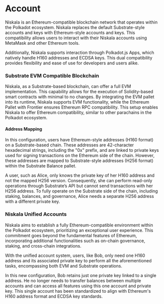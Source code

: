 # Account

Niskala is an Ethereum-compatible blockchain network that operates within the Polkadot ecosystem. Niskala replaces the default Substrate-style accounts and keys with Ethereum-style accounts and keys. This compatibility allows users to interact with their Niskala accounts using MetaMask and other Ethereum tools.

Additionally, Niskala supports interaction through Polkadot.js Apps, which natively handle H160 addresses and ECDSA keys. This dual compatibility provides flexibility and ease of use for developers and users alike.

### Substrate EVM Compatible Blockchain

Niskala, as a Substrate-based blockchain, can offer a full EVM implementation. This capability allows for the execution of Solidity-based smart contracts with minimal to no changes. By integrating the EVM pallet into its runtime, Niskala supports EVM functionality, while the Ethereum Pallet with Frontier ensures Ethereum RPC compatibility. This setup enables Niskala to offer Ethereum compatibility, similar to other parachains in the Polkadot ecosystem.

#### Address Mapping

In this configuration, users have Ethereum-style addresses (H160 format) on a Substrate-based chain. These addresses are 42-character hexadecimal strings, including the "0x" prefix, and are linked to private keys used for signing transactions on the Ethereum side of the chain. However, these addresses are mapped to Substrate-style addresses (H256 format) within the Substrate Balance pallet.

A user, such as Alice, only knows the private key of her H160 address and not the mapped H256 version. Consequently, she can perform read-only operations through Substrate’s API but cannot send transactions with her H256 address. To fully operate on the Substrate side of the chain, including staking, balances, and governance, Alice needs a separate H256 address with a different private key.

### Niskala Unified Accounts

Niskala aims to establish a fully Ethereum-compatible environment within the Polkadot ecosystem, prioritizing an exceptional user experience. This commitment goes beyond the fundamental features of Ethereum, incorporating additional functionalities such as on-chain governance, staking, and cross-chain integrations.

With the unified account system, users, like Bob, only need one H160 address and its associated private key to perform all the aforementioned tasks, encompassing both EVM and Substrate operations.

In this new configuration, Bob retains just one private key linked to a single address. He no longer needs to transfer balances between multiple accounts and can access all features using this one account and private key. This single account has been standardized to align with Ethereum's H160 address format and ECDSA key standards.
